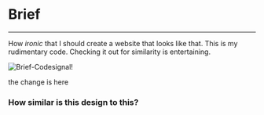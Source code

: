 # Brief
---
How *ironic* that I should create a website that looks like that. 
This is my rudimentary code. Checking it out for similarity is entertaining.

![Brief-Codesignal!](https://github.com/Tekporlipos/Brief-Codesignal/blob/main/desktop-design.jpg?raw=true")


the change is here
### How similar is this design to this? 
